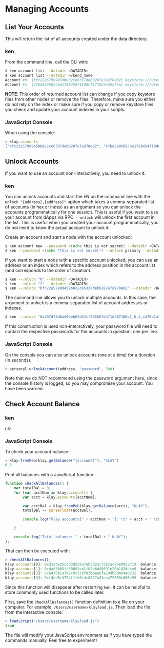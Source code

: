 # Managing Accounts <a id="managing-accounts"></a>

## List Your Accounts <a id="list-your-accounts"></a>

This will return the list of all accounts created under the data directory.

### ken <a id="ken"></a>

From the command line, call the CLI with:

```bash
$ ken account list --datadir <DATADIR>
$ ken account list --datadir ~/kend_home
Account #0: {bfc22a57999459b0c2ce6337deb9287e7a970e02} keystore:///Users/username/kend_home/keystore/UTC--2019-03-26T07-02-58.524962000Z--bfc22a57999459b0c2ce6337deb9287e7a970e02
Account #1: {47bd2e9565cbe1789454718d6cf1778d7ea557aa} keystore:///Users/username/kend_home/keystore/UTC--2019-03-26T07-04-44.840061000Z--47bd2e9565cbe1789454718d6cf1778d7ea557aa
```

**NOTE**: This order of returned account list can change if you copy keystore files from other nodes or remove the files. Therefore, make sure you either do not rely on the index or make sure if you copy or remove keystore files you check and update your account indexes in your scripts.

### JavaScript Console <a id="javascript-console"></a>

When using the console:

```javascript
> klay.accounts
["bfc22a57999459b0c2ce6337deb9287e7a970e02", "47bd2e9565cbe1789454718d6cf1778d7ea557aa"]
```

## Unlock Accounts <a id="unlock-accounts"></a>

If you want to use an account non-interactively, you need to unlock it.

### ken <a id="ken"></a>

You can unlock accounts and start the EN on the command line with the `--unlock "{address},{address}"` option which takes a comma-separated list of accounts (in hex or index) as an argument so you can unlock the accounts programmatically for one session. This is useful if you want to use your account from dApps via RPC. `--unlock` will unlock the first account in the list. This is useful when you created your account programmatically, you do not need to know the actual account to unlock it.

Create an account and start a node with the account unlocked:

```bash
$ ken account new --password <(echo this is not secret) --datadir <DATADIR>
$ ken --password <(echo "this is not secret") --unlock primary --datadir <DATADIR> --rpccorsdomain localhost --verbosity 6 2>> log.log
```

If you want to start a node with a specific account unlocked, you can use an address or an index which refers to the address position in the account list (and corresponds to the order of creation).

```bash
$ ken --unlock "0" --datadir <DATADIR>
$ ken --unlock "2" --datadir <DATADIR>
$ ken --unlock "bfc22a57999459b0c2ce6337deb9287e7a970e02" --datadir <DATADIR>
```

The command line allows you to unlock multiple accounts. In this case, the argument to unlock is a comma-separated list of account addresses or indexes.

```bash
$ ken --unlock "0x407d73d8a49eeb85d32cf465507dd71d507100c1,0,5,e470b1a7d2c9c5c6f03bbaa8fa20db6d404a0c32" --datadir <DATADIR>
```

If this construction is used non-interactively, your password file will need to contain the respective passwords for the accounts in question, one per line.

### JavaScript Console <a id="javascript-console"></a>

On the console you can also unlock accounts (one at a time) for a duration (in seconds).

```javascript
> personal.unlockAccount(address, "password", 300)
```

Note that we do NOT recommend using the password argument here, since the console history is logged, so you may compromise your account. You have been warned.

## Check Account Balance <a id="check-account-balance"></a>

### ken <a id="ken"></a>

n/a

### JavaScript Console <a id="javascript-console"></a>

To check your account balance:

```javascript
> klay.fromPeb(klay.getBalance("{account}"), "KLAY")
6.5
```

Print all balances with a JavaScript function:

```javascript
function checkAllBalances() {
    var totalBal = 0;
    for (var acctNum in klay.accounts) {
        var acct = klay.accounts[acctNum];

        var acctBal = klay.fromPeb(klay.getBalance(acct), "KLAY");
        totalBal += parseFloat(acctBal);

        console.log("klay.accounts[" + acctNum + "]: \t" + acct + " \tbalance: " + acctBal + "KLAY");

    }

    console.log("Total balance: " + totalBal + " KLAY");
};
```

That can then be executed with:

```javascript
> checkAllBalances();
klay.accounts[0]: 0xd1ade25ccd3d550a7eb532ac759cac7be09c2719  balance: 63.11848 KLAY
klay.accounts[1]: 0xda65665fc30803cb1fb7e6d86691e20b1826dee0  balance: 0 KLAY
klay.accounts[2]: 0xe470b1a7d2c9c5c6f03bbaa8fa20db6d404a0c32  balance: 1 KLAY
klay.accounts[3]: 0xf4dd5c3794f1fd0cdc0327a83aa472609c806e99  balance: 6 KLAY
```

Since this function will disappear after restarting `ken`, it can be helpful to store commonly used functions to be called later.

First, save the `checkAllBalances()` function definition to a file on your computer. For example, `/Users/username/klayload.js`. Then load the file from the interactive console:

```javascript
> loadScript("/Users/username/klayload.js")
true
```

The file will modify your JavaScript environment as if you have typed the commands manually. Feel free to experiment!
